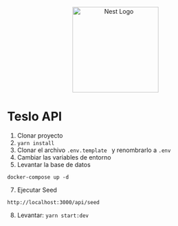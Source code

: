 <p align="center">
  <a href="http://nestjs.com/" target="blank"><img src="https://nestjs.com/img/logo-small.svg" width="200" alt="Nest Logo" /></a>
</p>

# Teslo API

1. Clonar proyecto
2. ```yarn install```
3. Clonar el archivo ```.env.template ``` y renombrarlo a ```.env```
4. Cambiar las variables de entorno 
5. Levantar la base de datos
```
docker-compose up -d
```
7. Ejecutar Seed 

```
http://localhost:3000/api/seed
```

8. Levantar: ```yarn start:dev ```